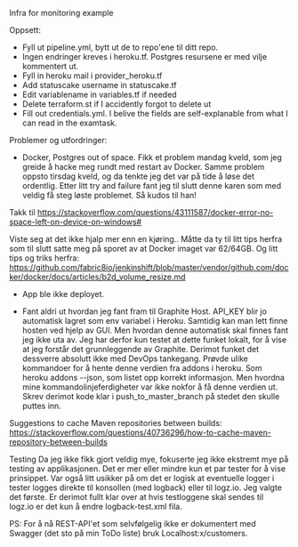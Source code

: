 Infra for monitoring example


Oppsett:

- Fyll ut pipeline.yml, bytt ut de to repo'ene til ditt repo.
- Ingen endringer kreves i heroku.tf. Postgres resursene er med vilje kommentert ut.
- Fyll in heroku mail i provider_heroku.tf
- Add statuscake username in statuscake.tf
- Edit variablename in variables.tf if needed
- Delete terraform.st if I accidently forgot to delete ut
- Fill out credentials.yml. I belive the fields are self-explanable from what I can read in the examtask.


Problemer og utfordringer:

- Docker, Postgres out of space.
Fikk et problem mandag kveld, som jeg greide å hacke meg rundt med restart av Docker. Samme problem oppsto tirsdag kveld, og da tenkte jeg det var på tide å løse det ordentlig. 
Etter litt try and failure fant jeg til slutt denne karen som med veldig få steg løste problemet. Så kudos til han!

Takk til https://stackoverflow.com/questions/43111587/docker-error-no-space-left-on-device-on-windows# 

Viste seg at det ikke hjalp mer enn en kjøring.. Måtte da ty til litt tips herfra som til slutt satte meg på sporet av at Docker imaget var 62/64GB. 
Og litt tips og triks herfra: https://github.com/fabric8io/jenkinshift/blob/master/vendor/github.com/docker/docker/docs/articles/b2d_volume_resize.md

- App ble ikke deployet.

- Fant aldri ut hvordan jeg fant fram til Graphite Host. API_KEY blir jo automatisk lagret som env variabel i Heroku. Samtidig kan man lett finne hosten ved hjelp av GUI. Men hvordan denne automatisk skal finnes fant jeg ikke uta av.
Jeg har derfor kun testet at dette funket lokalt, for å vise at jeg forstår det grunnleggende av Graphite. Derimot funket det dessverre absolutt ikke med DevOps tankegang.
Prøvde ulike kommandoer for å hente denne verdien fra addons i heroku. Som heroku addons --json, som listet opp korrekt informasjon. Men hvordna mine kommandolinjeferdigheter var ikke nokfor å få denne verdien ut.
Skrev derimot kode klar i push_to_master_branch på stedet den skulle puttes inn.

Suggestions to cache Maven repositories between builds: https://stackoverflow.com/questions/40736296/how-to-cache-maven-repository-between-builds

Testing
Da jeg ikke fikk gjort veldig mye, fokuserte jeg ikke ekstremt mye på testing av applikasjonen. Det er mer eller mindre kun et par tester for å vise prinsippet. 
Var også litt usikker på om det er logisk at eventuelle logger i tester logges direkte til konsollen (med logback) eller til logz.io. Jeg valgte det første.
Er derimot fullt klar over at hvis testloggene skal sendes til logz.io er det kun å endre logback-test.xml fila.

PS: For å nå REST-API'et som selvfølgelig ikke er dokumentert med Swagger (det sto på min ToDo liste) bruk Localhost:x/customers.



